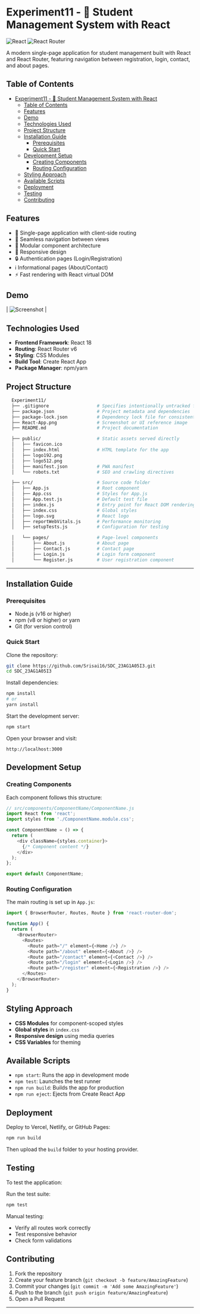 # Experiment11 - 📘 Student Management System with React

![React](https://img.shields.io/badge/React-18.2-blue)
![React Router](https://img.shields.io/badge/React_Router-6.8-lightgrey)

A modern single-page application for student management built with React and React Router, featuring navigation between registration, login, contact, and about pages.

## Table of Contents

- [Experiment11 - 📘 Student Management System with React](#experiment11----student-management-system-with-react)
  - [Table of Contents](#table-of-contents)
  - [Features](#features)
  - [Demo](#demo)
  - [Technologies Used](#technologies-used)
  - [Project Structure](#project-structure)
  - [Installation Guide](#installation-guide)
    - [Prerequisites](#prerequisites)
    - [Quick Start](#quick-start)
  - [Development Setup](#development-setup)
    - [Creating Components](#creating-components)
    - [Routing Configuration](#routing-configuration)
  - [Styling Approach](#styling-approach)
  - [Available Scripts](#available-scripts)
  - [Deployment](#deployment)
  - [Testing](#testing)
  - [Contributing](#contributing)

## Features

- 🚀 Single-page application with client-side routing
- 🔄 Seamless navigation between views
- 🧩 Modular component architecture
- 📱 Responsive design
- 🔒 Authentication pages (Login/Registration)
- ℹ️ Informational pages (About/Contact)
- ⚡ Fast rendering with React virtual DOM

## Demo

| ![Screenshot](public/React-App.png) |

## Technologies Used

- **Frontend Framework**: React 18
- **Routing**: React Router v6
- **Styling**: CSS Modules
- **Build Tool**: Create React App
- **Package Manager**: npm/yarn

## Project Structure

```bash
  Experiment11/
  ├── .gitignore                  # Specifies intentionally untracked files to ignore
  ├── package.json                # Project metadata and dependencies
  ├── package-lock.json           # Dependency lock file for consistent installs
  ├── React-App.png               # Screenshot or UI reference image
  ├── README.md                   # Project documentation

  ├── public/                     # Static assets served directly
  │   ├── favicon.ico
  │   ├── index.html              # HTML template for the app
  │   ├── logo192.png
  │   ├── logo512.png
  │   ├── manifest.json           # PWA manifest
  │   └── robots.txt              # SEO and crawling directives

  ├── src/                        # Source code folder
  │   ├── App.js                  # Root component
  │   ├── App.css                 # Styles for App.js
  │   ├── App.test.js             # Default test file
  │   ├── index.js                # Entry point for React DOM rendering
  │   ├── index.css               # Global styles
  │   ├── logo.svg                # React logo
  │   ├── reportWebVitals.js      # Performance monitoring
  │   ├── setupTests.js           # Configuration for testing

  │   └── pages/                  # Page-level components
  │       ├── About.js            # About page
  │       ├── Contact.js          # Contact page
  │       ├── Login.js            # Login form component
  │       └── Register.js         # User registration component

```

---

## Installation Guide

### Prerequisites

- Node.js (v16 or higher)
- npm (v8 or higher) or yarn
- Git (for version control)

### Quick Start

Clone the repository:

```bash
git clone https://github.com/Srisai16/SDC_23AG1A05I3.git
cd SDC_23AG1A05I3
```

Install dependencies:

```bash
npm install
# or
yarn install
```

Start the development server:

```bash
npm start
```

Open your browser and visit:

`http://localhost:3000`

## Development Setup

### Creating Components

Each component follows this structure:

```javascript
// src/components/ComponentName/ComponentName.js
import React from 'react';
import styles from './ComponentName.module.css';

const ComponentName = () => {
  return (
    <div className={styles.container}>
      {/* Component content */}
    </div>
  );
};

export default ComponentName;
```

### Routing Configuration

The main routing is set up in `App.js`:

```javascript
import { BrowserRouter, Routes, Route } from 'react-router-dom';

function App() {
  return (
    <BrowserRouter>
      <Routes>
        <Route path="/" element={<Home />} />
        <Route path="/about" element={<About />} />
        <Route path="/contact" element={<Contact />} />
        <Route path="/login" element={<Login />} />
        <Route path="/register" element={<Registration />} />
      </Routes>
    </BrowserRouter>
  );
}
```

## Styling Approach

- **CSS Modules** for component-scoped styles
- **Global styles** in `index.css`
- **Responsive design** using media queries
- **CSS Variables** for theming

## Available Scripts

- `npm start`: Runs the app in development mode
- `npm test`: Launches the test runner
- `npm run build`: Builds the app for production
- `npm run eject`: Ejects from Create React App

## Deployment

Deploy to Vercel, Netlify, or GitHub Pages:

```bash
npm run build
```

Then upload the `build` folder to your hosting provider.

## Testing

To test the application:

Run the test suite:

```bash
npm test
```

Manual testing:

- Verify all routes work correctly
- Test responsive behavior
- Check form validations

## Contributing

1. Fork the repository
2. Create your feature branch (`git checkout -b feature/AmazingFeature`)
3. Commit your changes (`git commit -m 'Add some AmazingFeature'`)
4. Push to the branch (`git push origin feature/AmazingFeature`)
5. Open a Pull Request

---
